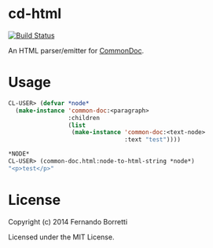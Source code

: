 # cd-html

[![Build Status](https://travis-ci.org/CommonDoc/cd-html.svg)](https://travis-ci.org/CommonDoc/cd-html)

An HTML parser/emitter for [CommonDoc](https://github.com/CommonDoc/common-doc).

# Usage

```lisp
CL-USER> (defvar *node*
  (make-instance 'common-doc:<paragraph>
                 :children
                 (list
                  (make-instance 'common-doc:<text-node>
                                 :text "test"))))

*NODE*
CL-USER> (common-doc.html:node-to-html-string *node*)
"<p>test</p>"
```

# License

Copyright (c) 2014 Fernando Borretti

Licensed under the MIT License.
